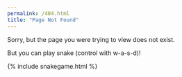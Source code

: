 ```yaml
---
permalink: /404.html
title: "Page Not Found"
---
```


Sorry, but the page you were trying to view does not exist.


But you can play snake (control with w-a-s-d)!

{% include snakegame.html %}